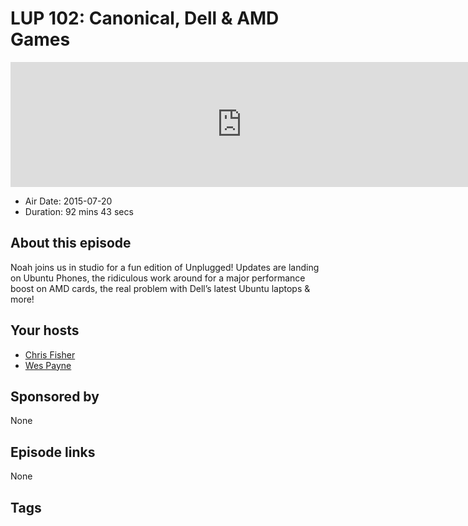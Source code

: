 # LUP 102: Canonical, Dell & AMD Games

<iframe src="https://player.fireside.fm/v2/RUkczH-V+dpA6FWq5?theme=dark" width="740" height="200" frameborder="0" scrolling="no"></iframe>

* Air Date: 2015-07-20
* Duration: 92 mins 43 secs

## About this episode

Noah joins us in studio for a fun edition of Unplugged! Updates are landing on Ubuntu Phones, the ridiculous work around for a major performance boost on AMD cards, the real problem with Dell’s latest Ubuntu laptops & more!

## Your hosts
* [Chris Fisher](https://linuxunplugged.com/hosts/chrislas)
* [Wes Payne](https://linuxunplugged.com/hosts/wes)

## Sponsored by

None



## Episode links

None



## Tags

